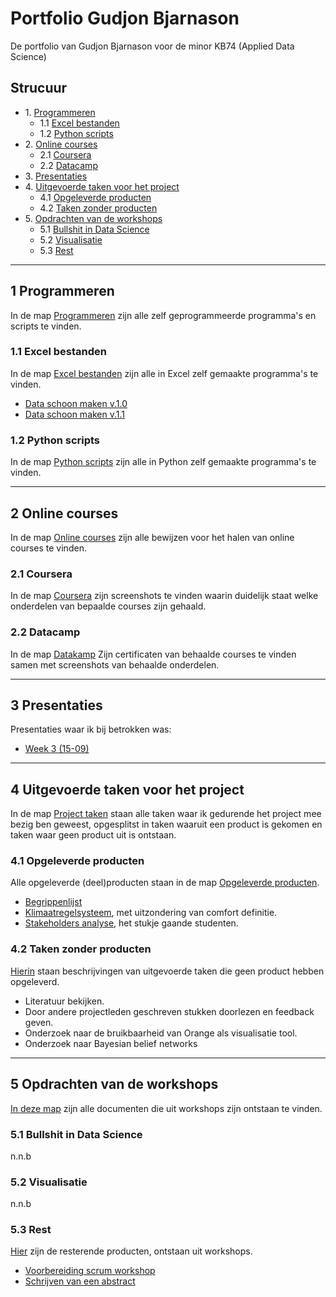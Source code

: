 # Portfolio Gudjon Bjarnason
De portfolio van Gudjon Bjarnason voor de minor KB74 (Applied Data Science)

## Strucuur
* 1\. [Programmeren](#Programmeren)
    * 1.1 [Excel bestanden](#Excel)
    * 1.2 [Python scripts](#Python)
* 2\. [Online courses](#Online_courses)
    * 2.1 [Coursera](#Coursera)
    * 2.2 [Datacamp](#Datacamp)
* 3\. [Presentaties](#Presentaties)  
* 4\. [Uitgevoerde taken voor het project](#Taken_project)
    * 4.1 [Opgeleverde producten](#Producten)
    * 4.2 [Taken zonder producten](#Geen_producten)
* 5\. [Opdrachten van de workshops](#Opdrachten_workshops)  
    * 5.1 [Bullshit in Data Science](#Bullshit)  
    * 5.2 [Visualisatie](#Visualisatie)
    * 5.3 [Rest](#Rest)
  
---	
  
## 1 Programmeren <a name="Programmeren"></a>
In de map [Programmeren](https://github.com/gaui74/Portfolio/tree/master/Programmeren) zijn alle zelf geprogrammeerde programma's en scripts te vinden.

### 1.1 Excel bestanden<a name="Excel"></a>
In de map [Excel bestanden](https://github.com/gaui74/Portfolio/tree/master/Programmeren/Excel%20bestanden) zijn alle in Excel zelf gemaakte programma's te vinden.
* [Data schoon maken v.1.0](https://docs.google.com/spreadsheets/d/1-uwaL5oCXaakGuihwC1bGEomSUFVIHFWiFsbEjyPR0Y/edit#gid=999407174)
* [Data schoon maken v.1.1](https://docs.google.com/spreadsheets/d/1yL-Ziw4UTr67MxjY5A92hZEUczIFZIhhrfSVIfVa1fA/edit#gid=764676204)

### 1.2 Python scripts <a name="Python"></a>
In de map [Python scripts](https://github.com/gaui74/Portfolio/tree/master/Programmeren/Python%20scripts) zijn alle in Python zelf gemaakte programma's te vinden.
  
---

## 2 Online courses <a name="Online_courses"></a>
In de map [Online courses](https://github.com/gaui74/Portfolio/tree/master/Online%20courses) zijn alle bewijzen voor het halen van online courses te vinden.

### 2.1 Coursera <a name="Coursera"></a>
In de map [Coursera](https://github.com/gaui74/Portfolio/tree/master/Online%20courses/Coursera) zijn screenshots te vinden waarin duidelijk staat welke onderdelen van bepaalde courses zijn gehaald.

### 2.2 Datacamp <a name="Datacamp"></a>
In de map [Datakamp](https://github.com/gaui74/Portfolio/tree/master/Online%20courses/Datacamp) Zijn certificaten van behaalde courses te vinden samen met screenshots van behaalde onderdelen.

--- 
 
## 3 Presentaties <a name="Presentaties"></a>
Presentaties waar ik bij betrokken was:
* [Week 3 (15-09)](https://docs.google.com/presentation/d/159EUHd6WClg6cKdBiFDfMCbfbDdmwbAJ1ulNIkZFSgQ/edit#slide=id.g253817c5d4_0_6)
  
---
  
## 4 Uitgevoerde taken voor het project <a name="Taken_project"></a>
In de map [Project taken](https://github.com/gaui74/Portfolio/tree/master/Project%20taken) staan alle taken waar ik gedurende het project mee bezig ben geweest, opgesplitst in taken waaruit een product is gekomen en taken waar geen product uit is ontstaan.

### 4.1 Opgeleverde producten <a name="Producten"></a>
Alle opgeleverde (deel)producten staan in de map [Opgeleverde producten](https://github.com/gaui74/Portfolio/tree/master/Project%20taken/Opgeleverde%20producten).
* [Begrippenlijst](https://github.com/gaui74/Portfolio/blob/master/Project%20taken/Opgeleverde%20producten/Begrippenlijst.docx)
* [Klimaatregelsysteem](https://github.com/gaui74/Portfolio/blob/master/Project%20taken/Opgeleverde%20producten/Klimaatregelsysteem%20HHS.docx), met uitzondering van comfort definitie.
* [Stakeholders analyse](https://docs.google.com/document/d/1_ye6ioAlbb7o5IaEB9R8WoXjYITNqxEaVof3VodFhtA/edit#heading=h.urxaz0w255z4), het stukje gaande studenten.

### 4.2 Taken zonder producten <a name="Geen_producten"></a>
[Hierin](https://github.com/gaui74/Portfolio/tree/master/Project%20taken/Taken%20zonder%20producten) staan beschrijvingen van uitgevoerde taken die geen product hebben opgeleverd.
* Literatuur bekijken.
* Door andere projectleden geschreven stukken doorlezen en feedback geven.
* Onderzoek naar de bruikbaarheid van Orange als visualisatie tool.
* Onderzoek naar Bayesian belief networks

---
  
## 5 Opdrachten van de workshops <a name="Opdrachten_workshops"></a>
[In deze map](https://github.com/gaui74/Portfolio/tree/master/Workshops) zijn alle documenten die uit workshops zijn ontstaan te vinden.

### 5.1 Bullshit in Data Science <a name="Bullshit"></a>
n.n.b   

### 5.2 Visualisatie <a name="Visualisatie"></a>
n.n.b    

### 5.3 Rest <a name="Rest"></a>
[Hier](https://github.com/gaui74/Portfolio/tree/master/Workshops/Rest) zijn de resterende producten, ontstaan uit workshops.
* [Voorbereiding scrum workshop](https://github.com/gaui74/Portfolio/blob/master/Workshops/Rest/Scrum.docx)
* [Schrijven van een abstract](https://github.com/gaui74/Portfolio/blob/master/Workshops/Rest/Format%20-%20Schrijven%20van%20een%20abstract%20(1).docx)
